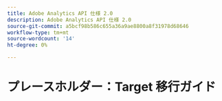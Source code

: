 ```yaml
---
title: Adobe Analytics API 仕様 2.0
description: Adobe Analytics API 仕様 2.0
source-git-commit: a5bcf98b586c655a36a9ae8800a8f31978d68646
workflow-type: tm+mt
source-wordcount: '14'
ht-degree: 0%

---
```



# プレースホルダー：Target 移行ガイド

